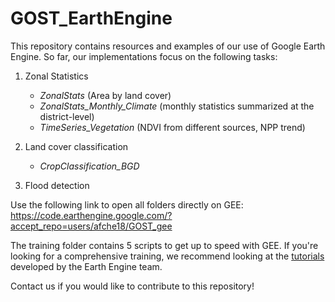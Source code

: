 # GOST_EarthEngine

This repository contains resources and examples of our use of Google Earth Engine. So far, our implementations focus on the following tasks:

1. Zonal Statistics
    - *ZonalStats* (Area by land cover)
    - *ZonalStats_Monthly_Climate* (monthly statistics summarized at the district-level)
    - *TimeSeries_Vegetation* (NDVI from different sources, NPP trend)

2. Land cover classification
    - *CropClassification_BGD*
    
3. Flood detection

Use the following link to open all folders directly on GEE: https://code.earthengine.google.com/?accept_repo=users/afche18/GOST_gee

The training folder contains 5 scripts to get up to speed with GEE. If you're looking for a comprehensive training, we recommend looking at the [tutorials](https://developers.google.com/earth-engine/ttt) developed by the Earth Engine team.

Contact us if you would like to contribute to this repository!
